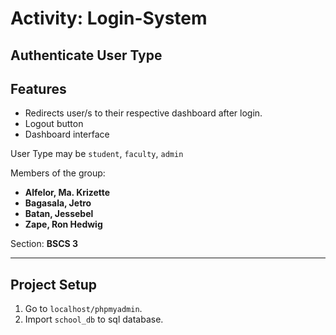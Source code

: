 # Activity: Login-System

## Authenticate User Type 

## Features

- Redirects user/s to their respective dashboard after login.
- Logout button
- Dashboard interface

User Type may be ```student```, ```faculty```, ```admin```
 
Members of the group:
- **Alfelor, Ma. Krizette**
- **Bagasala, Jetro**
- **Batan, Jessebel**
- **Zape, Ron Hedwig**

Section: **BSCS 3**

***

## Project Setup

1. Go to ```localhost/phpmyadmin```.
2. Import ```school_db``` to sql database.
